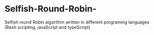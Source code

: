 # Selfish-Round-Robin-
Selfish round Robin algorithm written in different programing languages (Bash scripting, javaScript and typeScript)
